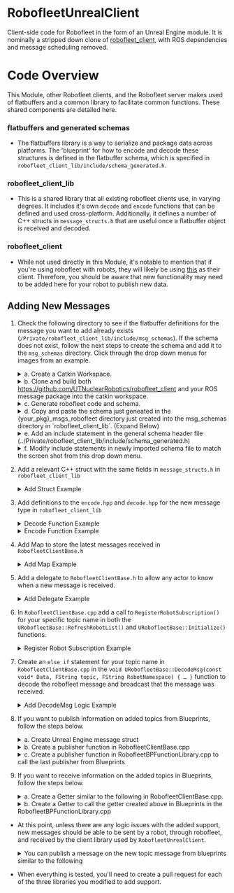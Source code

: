 # RobofleetUnrealClient
Client-side code for Robofleet in the form of an Unreal Engine module.
It is nominally a stripped down clone of [robofleet_client](https://github.com/ut-amrl/robofleet_client), with ROS dependencies and message scheduling removed.


# Code Overview
This Module, other Robofleet clients, and the Robofleet server makes used of flatbuffers and a common library to facilitate common functions. 
These shared components are detailed here.


### flatbuffers and generated schemas
- The flatbuffers library is a way to serialize and package data across platforms. The 'blueprint' for how to encode and decode these structures is defined in the flatbuffer schema, which is specified in `robofleet_client_lib/include/schema_generated.h`. 

### robofleet_client_lib
- This is a shared library that all existing robofleet clients use, in varying degrees. It includes it's own `decode` and `encode` functions that can be defined and used cross-platform. Additionally, it defines a number of C++ structs in `message_structs.h` that are useful once a flatbuffer object is received and decoded.

### robofleet_client
- While not used directly in this Module, it's notable to mention that if you're using robofleet with robots, they will likely be using [this](https://github.com/ut-amrl/robofleet_client) as their client. Therefore, you should be aware that new functionality may need to be added here for your robot to publish new data.


## Adding New Messages

1. Check the following directory to see if the flatbuffer definitions for the message you want to add already exists (```/Private/robofleet_client_lib/include/msg_schemas```). If the schema does not exist, follow the next steps to create the schema and add it to the ```msg_schemas``` directory. Click through the drop down menus for images from an example.
    <details>
    <summary>a. Create a Catkin Workspace.</summary>
    
    ![01_create_schema](https://user-images.githubusercontent.com/84527482/235497823-84f2e5c4-52a5-41ef-8bce-b89deb3eb2f5.png)

    </details>
    <details>
    <summary>b. Clone and build both <a href="UTNuclearRobots/robofleet_client">https://github.com/UTNuclearRobotics/robofleet_client</a> and your ROS message package into the catkin workspace.</summary>
    
    ![02_clone_packages](https://user-images.githubusercontent.com/84527482/235497296-45848807-bd7b-4450-90f5-835af53885dd.png)
    
    </details>
    <details>
    <summary>c. Generate robofleet code and schema.</summary>
    
    ![03_create_package](https://user-images.githubusercontent.com/84527482/235498116-b9e87f24-c49e-488c-bc45-306e4ebe5666.png)

    </details>
    <details>
    <summary>d. Copy and paste the schema just geneated in the {your_pkg}_msgs_robofleet directory just created into the msg_schemas directory in `robofleet_client_lib`. (Expand Below)</summary>
    
    ![04_copy_and_paste_schema](https://user-images.githubusercontent.com/84527482/235498904-86d05cab-9e1f-448f-9307-7051525d2600.png)

    </details>
    <details>
    <summary>e. Add an include statement in the general schema header file (../Private/robofleet_client_lib/include/schema_generated.h)</summary>
    
    ![05_add_include_statement](https://user-images.githubusercontent.com/84527482/235499417-593df2a6-88df-4a69-852a-508e857049aa.png)

    </details>
    <details>
    <summary>f. Modify include statements in newly imported schema file to match the screen shot from this drop down menu.</summary>
    
    ![06_modify_imported_schema](https://user-images.githubusercontent.com/84527482/235499939-e6d9db33-a21d-4ec7-bdf0-392a19bb4624.png)

    </details>
2. Add a relevant C++ struct with the same fields in `message_structs.h` in `robofleet_client_lib`
    <details>
    <summary>Add Struct Example</summary>
    
    ![07_add_message_struct](https://user-images.githubusercontent.com/84527482/235500676-941ef43d-41b8-4069-9863-a25d9b885085.png)

    </details>
3. Add definitions to the `encode.hpp` and `decode.hpp` for the new message type in `robofleet_client_lib`
    <details>
    <summary>Decode Function Example</summary>
    
    ![08_decode_message](https://user-images.githubusercontent.com/84527482/235500964-a790dbe9-a168-42d9-a23c-cc3bdd12572d.png)

    </details>
    <details>
    <summary>Encode Function Example</summary>
    
    ![09_encode_message](https://user-images.githubusercontent.com/84527482/235501111-b357909f-09ec-4e06-8dc3-b526047c7a44.png)

    </details>
4. Add Map to store the latest messages received in ```RobofleetClientBase.h```
    <details>
    <summary>Add Map Example</summary>
    
    ![10_add_message_functionality](https://user-images.githubusercontent.com/84527482/235501813-7fea09e4-e9dc-427c-8aec-aadd2a2fe6a9.png)

    </details>
5. Add a delegate to ```RobofleetClientBase.h``` to allow any actor to know when a new message is received.
    <details>
    <summary>Add Delegate Example</summary>
    
    ![11_add_delegate](https://user-images.githubusercontent.com/84527482/235502069-72021cbf-477f-4e04-a301-6fa000a12d7b.png)

    </details>
6. In ```RobofleetClientBase.cpp``` add a call to ```RegisterRobotSubscription()``` for your specific topic name in both the ```URobofleetBase::RefreshRobotList()``` and ```URobofleetBase::Initialize()``` functions.
    <details>
    <summary>Register Robot Subscription Example</summary>
    
    ![12_register_topic](https://user-images.githubusercontent.com/84527482/235502761-b004535c-cbae-47ea-b2ca-64d54b67788e.png)

    </details>
7. Create an ```else if``` statement for your topic name in ```RobofleetClientBase.cpp``` in the ```void URobofleetBase::DecodeMsg(const void* Data, FString topic, FString RobotNamespace) { … }``` function to decode the robofleet message and broadcast that the message was received.
    <details>
    <summary>Add DecodeMsg Logic Example</summary>
    
    ![13_decode_msg](https://user-images.githubusercontent.com/84527482/235503383-6a2aa937-bb96-4740-a436-12d75b6f48f7.png)

    </details>

8. If you want to publish information on added topics from Blueprints, follow the steps below.
    <details>
    <summary>a. Create Unreal Engine message struct</summary>
    
    ![14_create_unreal_struct](https://user-images.githubusercontent.com/84527482/235503966-98047069-a181-41f7-a54d-991e3327bf6b.png)

    </details>
    <details>
    <summary>b. Create a publisher function in RobofleetClientBase.cpp</summary>
    
    ![15_create_publisher_in_cpp](https://user-images.githubusercontent.com/84527482/235504183-46d9379e-73a4-448d-a766-6c8d915d6118.png)

    </details>
    <details>
    <summary>c. Create a publisher function in RobofleetBPFunctionLibrary.cpp to call the last publisher from Blueprints</summary>
    
    ![16_create_publisher_for_bp](https://user-images.githubusercontent.com/84527482/235504463-0399906a-1ce3-403e-97b2-d5beb4c0d865.png)

    </details>
    
 9. If you want to receive information on the added topics in Blueprints, follow the steps below.
    <details>
    <summary>a. Create a Getter similar to the following in RobofleetClientBase.cpp.</summary>
    
    ![18_adding_getter_funciton](https://user-images.githubusercontent.com/84527482/235506186-0a5cf4d6-d470-4d36-8c48-bc1c5f0bc9cc.png)

    </details>
    <details>
    <summary>b. Create a Getter to call the getter created above in Blueprints in the RobofleetBPFunctionLibrary.cpp</summary>
    
    ![19_adding_bp_getter_functions](https://user-images.githubusercontent.com/84527482/235507103-c9f1b3ec-7542-4f20-b85b-8bea0b39d646.png)
    
    </details>



- At this point, unless there are any logic issues with the added support, new messages should be able to be sent by a robot, through robofleet, and received by the client library used by `RobofleetUnrealClient`.
    <details>
    <summary>You can publish a message on the new topic message from blueprints similar to the following</summary>
    
    ![17_publish_from_blueprints](https://user-images.githubusercontent.com/84527482/235505024-6e95749b-c855-456e-befd-1aab37da13b6.png)
   
    </details>

- When everything is tested, you'll need to create a pull request for each of the three libraries you modified to add support.
